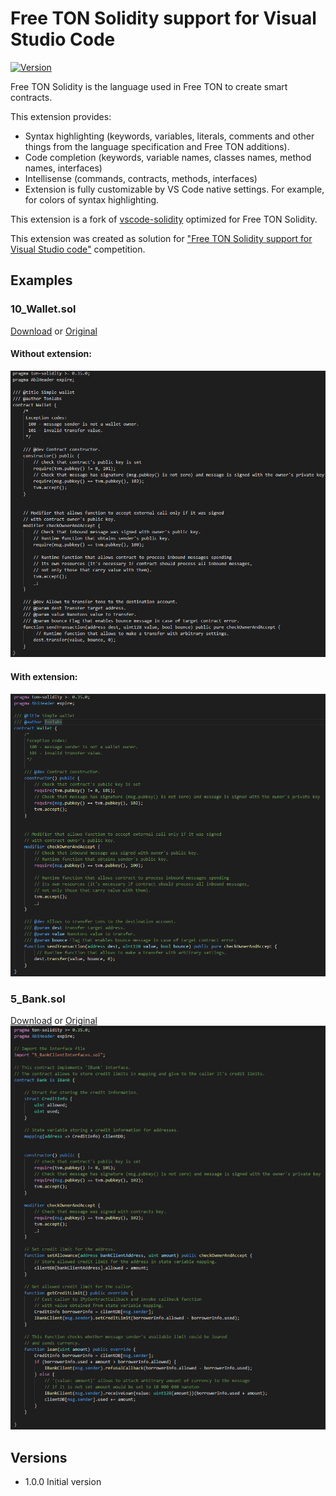 
# Free TON Solidity support for Visual Studio Code
[![Version](https://vsmarketplacebadge.apphb.com/version/podlodkin.podlodkin-freeton-vscode-solidity.svg)](https://marketplace.visualstudio.com/items?itemName=podlodkin.podlodkin-freeton-vscode-solidity)  

Free TON Solidity is the language used in Free TON to create smart contracts. 

This extension provides: 
* Syntax highlighting (keywords, variables, literals, comments and other things from the language specification and Free TON additions). 
* Code completion (keywords, variable names, classes names, method names, interfaces)
* Intellisense (commands, contracts, methods, interfaces)
* Extension is fully customizable by VS Code native settings. For example, for colors of syntax highlighting.

This extension is a fork of [vscode-solidity](https://github.com/juanfranblanco/vscode-solidity) optimized for Free TON Solidity. 

This extension was created as solution for ["Free TON Solidity support for Visual Studio code"](https://forum.freeton.org/t/contest-proposal-syntax-highlighting-for-solidify-source-code-files-written-for-free-ton/11300)  competition.

## Examples
### 10_Wallet.sol 
[Download](examples/10_Wallet.sol) or [Original](https://raw.githubusercontent.com/tonlabs/samples/master/solidity/10_Wallet.sol)
#### Without extension:
![10_Wallet.sol - without extension](screenshots/10_wallet_without.png)
#### With extension:
![10_Wallet.sol - with extension](screenshots/10_wallet.png)

### 5_Bank.sol
[Download](examples/5_Bank.sol) or [Original](https://raw.githubusercontent.com/tonlabs/samples/master/solidity/5_Bank.sol)
![5_Bank.sol](screenshots/5_bank.png)

## Versions
* 1.0.0 Initial version